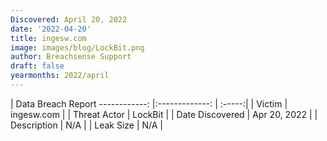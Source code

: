 ```yaml
---
Discovered: April 20, 2022
date: '2022-04-20'
title: ingesw.com
image: images/blog/LockBit.png
author: Breachsense Support
draft: false
yearmonths: 2022/april
---
```



| Data Breach Report
------------:   |:-------------:    | :-----:|
| Victim    | ingesw.com      | 
| Threat Actor    | LockBit      | 
| Date Discovered    | Apr 20, 2022      | 
| Description    | N/A      | 
| Leak Size    | N/A      | 

